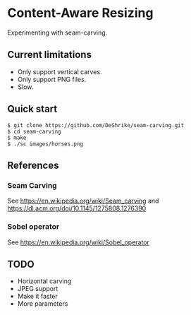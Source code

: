 # Content-Aware Resizing

Experimenting with seam-carving.

## Current limitations

- Only support vertical carves.
- Only support PNG files.
- Slow.

## Quick start

```console
$ git clone https://github.com/DeShrike/seam-carving.git
$ cd seam-carving
$ make
$ ./sc images/horses.png
```

## References

### Seam Carving

See https://en.wikipedia.org/wiki/Seam_carving
and https://dl.acm.org/doi/10.1145/1275808.1276390

### Sobel operator

See https://en.wikipedia.org/wiki/Sobel_operator

## TODO

- Horizontal carving
- JPEG support
- Make it faster
- More parameters

